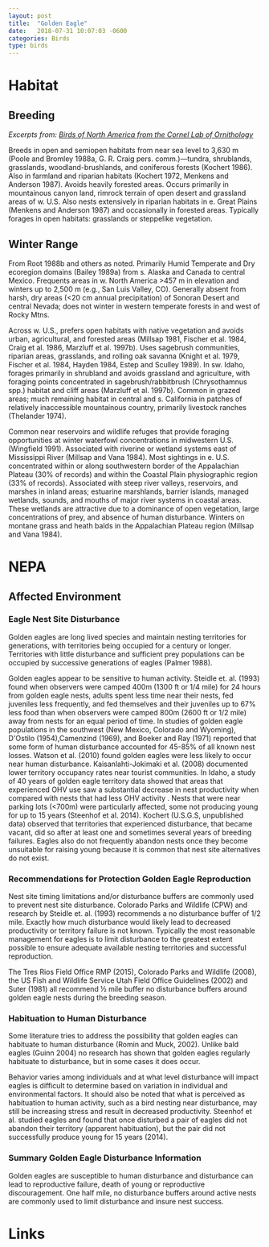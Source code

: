 ```yaml
---
layout: post
title:  "Golden Eagle"
date:   2018-07-31 10:07:03 -0600
categories: Birds
type: birds
---
```

# Habitat
## Breeding

*Excerpts from: [Birds of North America from the Cornel Lab of Ornithology](https://birdsna.org/Species-Account/bna/species/goleag/introduction)*

Breeds in open and semiopen habitats from near sea level to 3,630 m (Poole and Bromley 1988a, G. R. Craig pers. comm.)—tundra, shrublands, grasslands, woodland-brushlands, and coniferous forests (Kochert 1986). Also in farmland and riparian habitats (Kochert 1972, Menkens and Anderson 1987). Avoids heavily forested areas.
Occurs primarily in mountainous canyon land, rimrock terrain of open desert and grassland areas of w. U.S. Also nests extensively in riparian habitats in e. Great Plains (Menkens and Anderson 1987) and occasionally in forested areas.
Typically forages in open habitats: grasslands or steppelike vegetation.

## Winter Range

From Root 1988b and others as noted. Primarily Humid Temperate and Dry ecoregion domains (Bailey 1989a) from s. Alaska and Canada to central Mexico. Frequents areas in w. North America >457 m in elevation and winters up to 2,500 m (e.g., San Luis Valley, CO). Generally absent from harsh, dry areas (<20 cm annual precipitation) of Sonoran Desert and central Nevada; does not winter in western temperate forests in and west of Rocky Mtns.

Across w. U.S., prefers open habitats with native vegetation and avoids urban, agricultural, and forested areas (Millsap 1981, Fischer et al. 1984, Craig et al. 1986, Marzluff et al. 1997b). Uses sagebrush communities, riparian areas, grasslands, and rolling oak savanna (Knight et al. 1979, Fischer et al. 1984, Hayden 1984, Estep and Sculley 1989). In sw. Idaho, forages primarily in shrubland and avoids grassland and agriculture, with foraging points concentrated in sagebrush/rabbitbrush (Chrysothamnus spp.) habitat and cliff areas (Marzluff et al. 1997b). Common in grazed areas; much remaining habitat in central and s. California in patches of relatively inaccessible mountainous country, primarily livestock ranches (Thelander 1974).

Common near reservoirs and wildlife refuges that provide foraging opportunities at winter waterfowl concentrations in midwestern U.S. (Wingfield 1991). Associated with riverine or wetland systems east of Mississippi River (Millsap and Vana 1984). Most sightings in e. U.S. concentrated within or along southwestern border of the Appalachian Plateau (30% of records) and within the Coastal Plain physiographic region (33% of records). Associated with steep river valleys, reservoirs, and marshes in inland areas; estuarine marshlands, barrier islands, managed wetlands, sounds, and mouths of major river systems in coastal areas. These wetlands are attractive due to a dominance of open vegetation, large concentrations of prey, and absence of human disturbance. Winters on montane grass and heath balds in the Appalachian Plateau region (Millsap and Vana 1984).

# NEPA
## Affected Environment
### Eagle Nest Site Disturbance
Golden eagles are long lived species and maintain nesting territories for generations, with territories being occupied for a century or longer. Territories with little disturbance and sufficient prey populations can be occupied by successive generations of eagles (Palmer 1988).

Golden eagles appear to be sensitive to human activity. Steidle et. al. (1993) found when observers were camped 400m (1300 ft or 1/4 mile) for 24 hours from golden eagle nests, adults spent less time near their nests, fed juveniles less frequently, and fed themselves and their juveniles up to 67% less food than when observers were camped 800m (2600 ft or 1/2 mile) away from nests for an equal period of time. In studies of golden eagle populations in the southwest (New Mexico, Colorado and Wyoming), D'Ostilo (1954),Camenzind (1969), and Boeker and Ray (1971) reported that some form of human disturbance accounted for 45-85% of all known nest losses. Watson et al. (2010) found golden eagles were less likely to occur near human disturbance. Kaisanlahti-Jokimaki et al. (2008) documented lower territory occupancy rates near tourist communities. In Idaho, a study of 40 years of golden eagle territory data showed that areas that experienced OHV use saw a substantial decrease in nest productivity when compared with nests that had less OHV activity . Nests that were near parking lots (<700m) were particularly affected, some not producing young for up to 15 years (Steenhof et al. 2014). Kochert (U.S.G.S, unpublished data) observed that territories that experienced disturbance, that became vacant, did so after at least one and sometimes several years of breeding failures. Eagles also do not frequently abandon nests once they become unsuitable for raising young because it is common that nest site alternatives do not exist.

### Recommendations for Protection Golden Eagle Reproduction
Nest site timing limitations and/or disturbance buffers are commonly used to prevent nest site disturbance. Colorado Parks and Wildlife (CPW) and research by Steidle et. al. (1993) recommends a no disturbance buffer of 1/2 mile. Exactly how much disturbance would likely lead to decreased productivity or territory failure is not known. Typically the most reasonable management for eagles is to limit disturbance to the greatest extent possible to ensure adequate available nesting territories and successful reproduction.

The Tres Rios Field Office RMP (2015), Colorado Parks and Wildlife (2008), the US Fish and Wildlife Service Utah Field Office Guidelines (2002) and Suter (1981) all recommend ½ mile buffer no disturbance buffers around golden eagle nests during the breeding season.

### Habituation to Human Disturbance
Some literature tries to address the possibility that golden eagles can habituate to human disturbance (Romin and Muck, 2002). Unlike bald eagles (Guinn 2004) no research has shown that golden eagles regularly habituate to disturbance, but in some cases it does occur.

Behavior varies among individuals and at what level disturbance will impact eagles is difficult to determine based on variation in individual and environmental factors. It should also be noted that what is perceived as habituation to human activity, such as a bird nesting near disturbance, may still be increasing stress and result in decreased productivity. Steenhof et al. studied eagles and found that once disturbed a pair of eagles did not abandon their territory (apparent habituation), but the pair did not successfully produce young for 15 years (2014).

### Summary Golden Eagle Disturbance Information
Golden eagles are susceptible to human disturbance and disturbance can lead to reproductive failure, death of young or reproductive discouragement. One half mile, no disturbance buffers around active nests are commonly used to limit disturbance and insure nest success.

# Links
